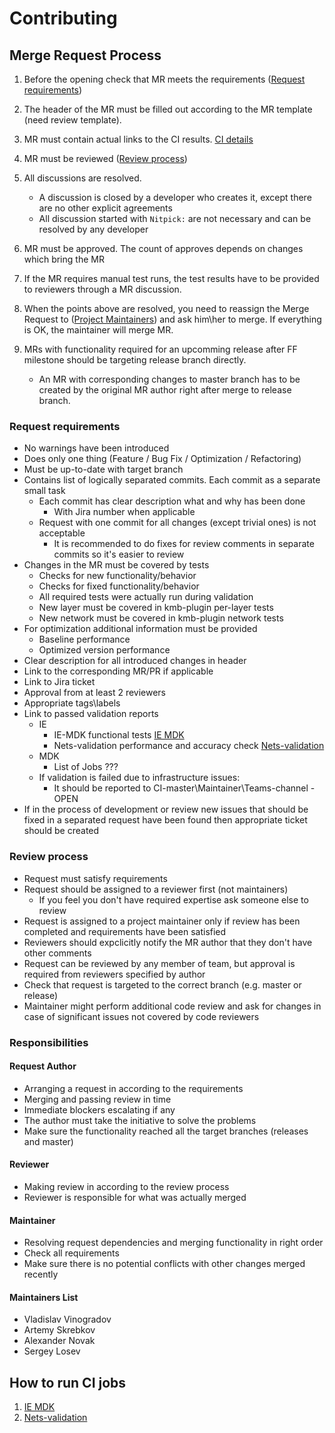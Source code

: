 # Contributing

## Merge Request Process

1. Before the opening check that MR meets the requirements ([Request requirements](#request-requirements))
2. The header of the MR must be filled out according to the MR template (need review template).
3. MR must contain actual links to the CI results. [CI details](how-to-run-ci-jobs)
4. MR must be reviewed ([Review process](#review-process))
6. All discussions are resolved.

    * A discussion is closed by a developer who creates it, except there are no other explicit agreements
    * All discussion started with `Nitpick:` are not necessary and can be resolved by any developer

6. MR must be approved. The count of approves depends on changes which bring the MR
7. If the MR requires manual test runs, the test results have to be provided
   to reviewers through a MR discussion.
8. When the points above are resolved, you need to reassign the Merge Request to ([Project Maintainers](#maintainers-list))
   and ask him\her to merge. If everything is OK, the maintainer will merge MR.
9. MRs with functionality required for an upcomming release after FF milestone should be targeting release branch directly.
    * An MR with corresponding changes to master branch has to be created by the original MR author right after merge to release branch.

### Request requirements
* No warnings have been introduced
* Does only one thing (Feature / Bug Fix / Optimization / Refactoring)
* Must be up-to-date with target branch
* Contains list of logically separated commits. Each commit as a separate small task
    * Each commit has clear description what and why has been done
        * With Jira number when applicable
    * Request with one commit for all changes (except trivial ones) is not acceptable
        * It is recommended to do fixes for review comments in separate commits so it's easier to review
* Changes in the MR must be covered by tests
    * Checks for new functionality/behavior
    * Checks for fixed functionality/behavior
    * All required tests were actually run during validation
    * New layer must be covered in kmb-plugin per-layer tests
    * New network must be covered in kmb-plugin network tests
* For optimization additional information must be provided
    * Baseline performance
    * Optimized version performance
* Clear description for all introduced changes in header
* Link to the corresponding MR/PR if applicable
* Link to Jira ticket
* Approval from at least 2 reviewers
* Appropriate tags\labels
* Link to passed validation reports
    * IE
        * IE-MDK functional tests [IE MDK](https://wiki.ith.intel.com/display/VPUWIKI/Functional+validation+CI)
        * Nets-validation performance and accuracy check [Nets-validation](https://wiki.ith.intel.com/display/VPUWIKI/Nets-validation+CI)
    * MDK
        * List of Jobs ???
    * If validation is failed due to infrastructure issues:
         * It should be reported to CI-master\Maintainer\Teams-channel -OPEN
* If in the process of development or review new issues that should be fixed in a separated request
 have been found then appropriate ticket should be created

### Review process
* Request must satisfy requirements
* Request should be assigned to a reviewer first (not maintainers)
    * If you feel you don't have required expertise ask someone else to review
* Request is assigned to a project maintainer only if review has been completed and requirements have been satisfied
* Reviewers should expclicitly notify the MR author that they don't have other comments
* Request can be reviewed by any member of team, but approval is required from reviewers specified by author
* Check that request is targeted to the correct branch (e.g. master or release)
* Maintainer might perform additional code review and ask for changes in case of significant issues not covered by code reviewers

### Responsibilities

#### Request Author
* Arranging a request in according to the requirements
* Merging and passing review in time
* Immediate blockers escalating if any
* The author must take the initiative to solve the problems
* Make sure the functionality reached all the target branches (releases and master)

#### Reviewer
* Making review in according to the review process
* Reviewer is responsible for what was actually merged

#### Maintainer
* Resolving request dependencies and merging functionality in right order
* Check all requirements
* Make sure there is no potential conflicts with other changes merged recently

#### Maintainers List
* Vladislav Vinogradov
* Artemy Skrebkov
* Alexander Novak
* Sergey Losev

## How to run CI jobs
1. [IE MDK](https://wiki.ith.intel.com/display/VPUWIKI/Functional+validation+CI)
2. [Nets-validation](https://wiki.ith.intel.com/display/VPUWIKI/Nets-validation+CI)
